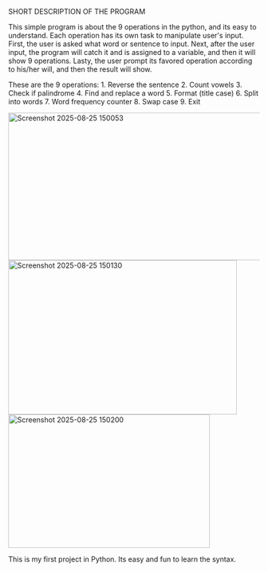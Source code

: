 SHORT DESCRIPTION OF THE PROGRAM

  This simple program is about the 9 operations in the python, and its easy to understand. Each operation has its own task to manipulate user's input. 
  First, the user is asked what word or sentence to input. Next, after the user input, the program will catch it and is assigned to a variable, and then it will show 9 operations. 
  Lasty, the user prompt its favored operation according to his/her will, and then the result will show.

  These are the 9 operations:
    1. Reverse the sentence
    2. Count vowels
    3. Check if palindrome
    4. Find and replace a word
    5. Format (title case)
    6. Split into words
    7. Word frequency counter
    8. Swap case
    9. Exit


<img width="529" height="296" alt="Screenshot 2025-08-25 150053" src="https://github.com/user-attachments/assets/95cbc770-7545-4e69-8cf0-e5952f8305e0" />
<img width="458" height="310" alt="Screenshot 2025-08-25 150130" src="https://github.com/user-attachments/assets/41686db4-555e-453d-883c-f8290f305b6d" />
<img width="404" height="268" alt="Screenshot 2025-08-25 150200" src="https://github.com/user-attachments/assets/6a948093-b4ac-48fe-b74f-ec70652f82d5" />



This is my first project in Python. Its easy and fun to learn the syntax.
